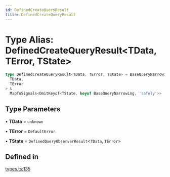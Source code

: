 ```yaml
---
id: DefinedCreateQueryResult
title: DefinedCreateQueryResult
---
```


# Type Alias: DefinedCreateQueryResult\<TData, TError, TState\>

```ts
type DefinedCreateQueryResult<TData, TError, TState> = BaseQueryNarrowing<
  TData,
  TError
> &
  MapToSignals<OmitKeyof<TState, keyof BaseQueryNarrowing, 'safely'>>
```

## Type Parameters

• **TData** = `unknown`

• **TError** = `DefaultError`

• **TState** = `DefinedQueryObserverResult`\<`TData`, `TError`\>

## Defined in

[types.ts:135](https://github.com/TanStack/query/blob/main/packages/angular-query-experimental/src/types.ts#L135)
